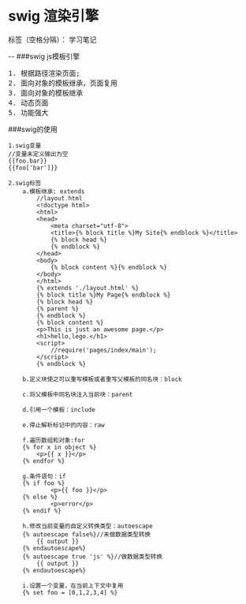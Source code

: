﻿# swig 渲染引擎

标签（空格分隔）： 学习笔记

--
###swig js模板引擎
  <pre>1. 根据路径渲染页面;
2. 面向对象的模板继承，页面复用
3. 面向对象的模板继承
4. 动态页面
5. 功能强大</pre>

###swig的使用

    1.swig变量
    //变量未定义输出为空
    {{foo.bar}}
    {{foo['bar']}}
    
    2.swig标签
        a.模板继承: extends 
            //layout.html
            <!doctype html>
            <html>
            <head>
                <meta charset="utf-8">
                <title>{% block title %}My Site{% endblock %}</title>
                {% block head %}
                {% endblock %}
            </head>
            <body>
                {% block content %}{% endblock %}
            </body>
            </html>
            {% extends './layout.html' %}
            {% block title %}My Page{% endblock %}
            {% block head %}
            {% parent %}
            {% endblock %}
            {% block content %}
            <p>This is just an awesome page.</p>
            <h1>hello,lego.</h1>
            <script>
                //require('pages/index/main');
            </script>
            {% endblock %}
            
        b.定义块使之可以重写模板或者重写父模板的同名块：block
        
        c.将父模板中同名块注入当前块：parent
        
        d.引用一个模板：include
        
        e.停止解析标记中的内容：raw
        
        f.遍历数组和对象:for
        {% for x in object %}
            <p>{{ x }}</p>
        {% endfor %}
        
        g.条件语句：if
        {% if foo %}
                <p>{{ foo }}</p>
        {% else %}
                <p>error</p>
        {% endif %}
        
        h.修改当前变量的自定义转换类型：autoescape
        {% autoescape false%}//未做数据类型转换
            {{ output }}
        {% endautoescape%}
        {% autoescape true 'js' %}//做数据类型转换
            {{ output }}
        {% endautoescape%}
        
        i.设置一个变量，在当前上下文中复用
        {% set foo = [0,1,2,3,4] %}